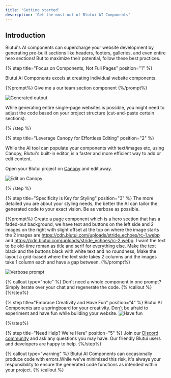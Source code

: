 ```yaml
---
title: 'Getting started'
description: 'Get the most out of Blutui AI Components'
---
```


## Introduction

Blutui's AI components can supercharge your website development by generating pre-built sections like headers, footers, galleries, and even entire hero sections! But to maximize their potential, follow these best practices.

{% step title="Focus on Components, Not Full Pages" position="1" %}

Blutui AI Components excels at creating individual website components.

{%prompt%}
Give me a our team section component
{%/prompt%}

![Generated output](https://cdn.blutui.com/uploads/assets/Dev/ai-components/get-started-prompt.png)

While generating entire single-page websites is possible, you might need to adjust the code based on your project structure (cut-and-paste certain sections).

{% /step %}

{% step title="Leverage Canopy for Effortless Editing" position="2" %}

While the AI tool can populate your components with text/images etc, using Canopy, Blutui's built-in editor, is a faster and more efficient way to add or edit content.

Open your Blutui project on [Canopy](https://help.blutui.com/dashboard/site-dashboard/canopy/canopy-overview) and edit away.

![Edit on Canopy](https://cdn.blutui.com/uploads/assets/Dev/ai-components/best-pratices-canopy.png)

{% /step %}

{% step title="Specificity is Key for Styling" position="3" %}
The more detailed you are about your styling needs, the better the AI can tailor the generated code to your exact vision. Be as verbose as possible.

{%prompt%}
Create a page component which is a hero section that has a faded-out background, we have text and buttons on the left side and 2 images on the right with slight offset at the top on where the image starts the 2 images are https://cdn.blutui.com/uploads/stride_echoes/rc-1.webp and https://cdn.blutui.com/uploads/stride_echoes/rc-2.webp. I want the text to be old-time roman as title and serif for everything else. Make the text black and the buttons black with white text and no roundness, Make the layout a grid-based where the text side takes 2 columns and the images take 1 column each and have a gap between.
{%/prompt%}

![Verbose prompt](https://cdn.blutui.com/uploads/assets/Dev/ai-components/get-started-verbose.png)

{% callout type="note" %}
Don't need a whole component in one prompt? Simply iterate over your chat and regenerate the code.
{% /callout %}
{%/step%}

{% step title="Embrace Creativity and Have Fun" position="4" %}
Blutui AI Components are a springboard for your creativity. Don't be afraid to experiment and have fun while building your website.
![Have fun](https://cdn.blutui.com/uploads/assets/Dev/ai-components/best-practices-fun.png)

{%/step%}

{% step title="Need Help? We're Here" position="5" %}
Join our [Discord community](https://discord.com/invite/4H8dZW6Fva) and ask any questions you may have. Our friendly Blutui users and developers are happy to help.
{%/step%}

{% callout type="warning" %}
Blutui AI Components can occasionally produce code with errors.While we've minimized this risk, it's always your responsibility to ensure the generated code functions as intended within your project.
{% /callout %}

